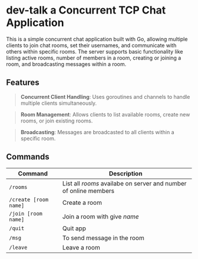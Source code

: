 # dev-talk a Concurrent TCP Chat Application

This is a simple concurrent chat application built with Go, allowing multiple clients to join chat rooms, set their usernames, and communicate with others within specific rooms. The server supports basic functionality like listing active rooms, number of members in a room, creating or joining a room, and broadcasting messages within a room.

## Features

> **Concurrent Client Handling**: Uses goroutines and channels to handle multiple clients simultaneously.

> **Room Management**: Allows clients to list available rooms, create new rooms, or join existing rooms.

> **Broadcasting**: Messages are broadcasted to all clients within a specific room.

## Commands

| Command               | Description                                                      |
| --------------------- | ---------------------------------------------------------------- |
| `/rooms`              | List all _rooms_ availabe on server and number of online members |
| `/create [room name]` | Create a room                                                    |
| `/join [room name]`   | Join a room with give _name_                                     |
| `/quit`               | Quit app                                                         |
| `/msg`                | To send message in the room                                      |
| `/leave`              | Leave a room                                                     |
